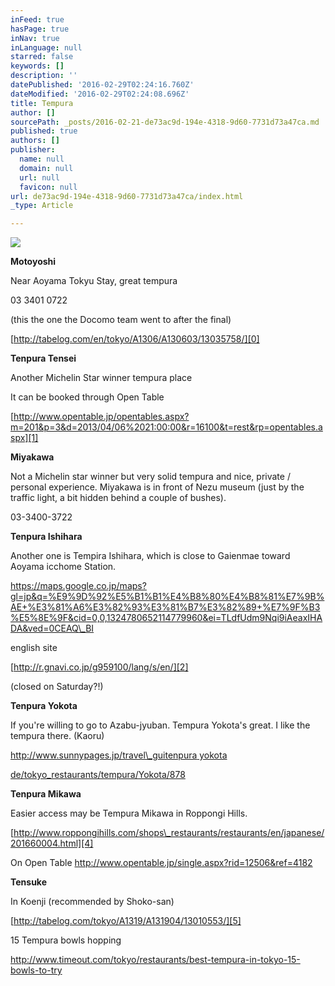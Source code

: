 ```yaml
---
inFeed: true
hasPage: true
inNav: true
inLanguage: null
starred: false
keywords: []
description: ''
datePublished: '2016-02-29T02:24:16.760Z'
dateModified: '2016-02-29T02:24:08.696Z'
title: Tempura
author: []
sourcePath: _posts/2016-02-21-de73ac9d-194e-4318-9d60-7731d73a47ca.md
published: true
authors: []
publisher:
  name: null
  domain: null
  url: null
  favicon: null
url: de73ac9d-194e-4318-9d60-7731d73a47ca/index.html
_type: Article

---
```

![](https://the-grid-user-content.s3-us-west-2.amazonaws.com/b65932b9-fd5e-4fa2-a784-5e3a8e39e52e.jpg)

**Motoyoshi**

Near Aoyama Tokyu Stay, great tempura

03 3401 0722

(this the one the Docomo team went to after the final)

[http://tabelog.com/en/tokyo/A1306/A130603/13035758/][0]

**Tenpura Tensei**

Another Michelin Star winner tempura place

It can be booked through Open Table

[http://www.opentable.jp/opentables.aspx?m=201&p=3&d=2013/04/06%2021:00:00&r=16100&t=rest&rp=opentables.aspx][1]

**Miyakawa**

Not a Michelin star winner but very solid tempura  and nice, private / personal experience. Miyakawa is in front of Nezu museum (just by the traffic light, a bit hidden behind a couple of bushes).

03-3400-3722

**Tenpura Ishihara**

Another one is Tempira Ishihara, which is close to Gaienmae toward Aoyama icchome Station.

https://maps.google.co.jp/maps?gl=jp&q=%E9%9D%92%E5%B1%B1%E4%B8%80%E4%B8%81%E7%9B%AE+%E3%81%A6%E3%82%93%E3%81%B7%E3%82%89+%E7%9F%B3%E5%8E%9F&cid=0,0,1324780652114779960&ei=TLdfUdm9Nqi9iAeaxIHADA&ved=0CEAQ\_BI

english site

[http://r.gnavi.co.jp/g959100/lang/s/en/][2]

(closed on Saturday?!)

**Tenpura Yokota**

If you're willing to go to Azabu-jyuban. Tempura Yokota's great. I like the tempura there. (Kaoru)

[http://www.sunnypages.jp/travel\_guitenpura yokota][3]

[de/tokyo\_restaurants/tempura/Yokota/878][3]

**Tenpura Mikawa**

Easier access may be Tempura Mikawa in Roppongi Hills.

[http://www.roppongihills.com/shops\_restaurants/restaurants/en/japanese/201660004.html][4]

On Open Table http://www.opentable.jp/single.aspx?rid=12506&ref=4182

**Tensuke**

In Koenji (recommended by Shoko-san)

[http://tabelog.com/tokyo/A1319/A131904/13010553/][5]

15 Tempura bowls hopping

http://www.timeout.com/tokyo/restaurants/best-tempura-in-tokyo-15-bowls-to-try

[0]: http://tabelog.com/en/tokyo/A1306/A130603/13035758/
[1]: http://www.opentable.jp/opentables.aspx?m=201&p=3&d=2013/04/06%2021:00:00&r=16100&t=rest&rp=opentables.aspx
[2]: http://r.gnavi.co.jp/g959100/lang/s/en/
[3]: http://www.sunnypages.jp/travel_guide/tokyo_restaurants/tempura/Yokota/878
[4]: http://www.roppongihills.com/shops_restaurants/restaurants/en/japanese/201660004.html
[5]: http://tabelog.com/tokyo/A1319/A131904/13010553/